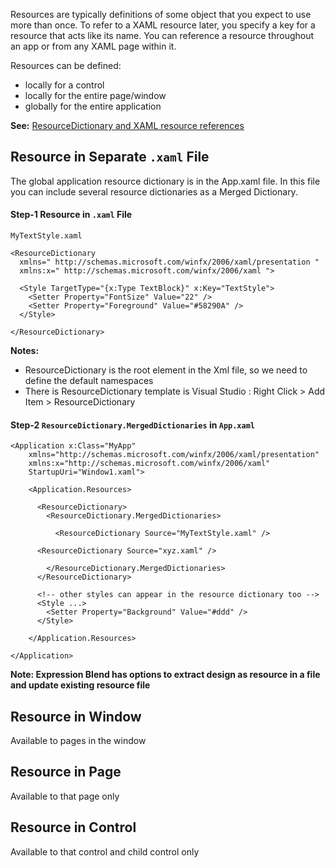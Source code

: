 Resources are typically definitions of some object that you expect to use more than once. To refer to a XAML resource later, you specify a key for a resource that acts like its name. You can reference a resource throughout an app or from any XAML page within it.

Resources can be defined: 
* locally for a control
* locally for the entire page/window
* globally for the entire application

**See:** [ResourceDictionary and XAML resource references](https://docs.microsoft.com/en-us/windows/uwp/design/controls-and-patterns/resourcedictionary-and-xaml-resource-references)

## Resource in Separate `.xaml` File
The global application resource dictionary is in the App.xaml file. In this file you can include several resource dictionaries as a Merged Dictionary.

#### Step-1 Resource in `.xaml` File
`MyTextStyle.xaml`
```
<ResourceDictionary 
  xmlns=" http://schemas.microsoft.com/winfx/2006/xaml/presentation "
  xmlns:x=" http://schemas.microsoft.com/winfx/2006/xaml ">
  
  <Style TargetType="{x:Type TextBlock}" x:Key="TextStyle">
    <Setter Property="FontSize" Value="22" />
    <Setter Property="Foreground" Value="#58290A" />
  </Style>
  
</ResourceDictionary>
```
**Notes:**
* ResourceDictionary is the root element in the Xml file, so we need to define the default namespaces
* There is ResourceDictionary template is Visual Studio : Right Click > Add Item > ResourceDictionary

#### Step-2 `ResourceDictionary.MergedDictionaries` in `App.xaml`
```
<Application x:Class="MyApp"
    xmlns="http://schemas.microsoft.com/winfx/2006/xaml/presentation"
    xmlns:x="http://schemas.microsoft.com/winfx/2006/xaml"
    StartupUri="Window1.xaml">
    
    <Application.Resources>
	
      <ResourceDictionary>
        <ResourceDictionary.MergedDictionaries>
		
          <ResourceDictionary Source="MyTextStyle.xaml" />
	  
	  <ResourceDictionary Source="xyz.xaml" />
		  
        </ResourceDictionary.MergedDictionaries>
      </ResourceDictionary>
	  
      <!-- other styles can appear in the resource dictionary too -->
      <Style ...>
        <Setter Property="Background" Value="#ddd" />
      </Style>
	  
    </Application.Resources>
    
</Application>
```
**Note: Expression Blend has options to extract design as resource in a file and update existing resource file**

## Resource in Window
Available to pages in the window

## Resource in Page
Available to that page only

## Resource in Control
Available to that control and child control only






